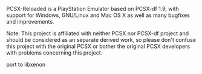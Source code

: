 PCSX-Reloaded is a PlayStation Emulator based on PCSX-df 1.9, with support for Windows, GNU/Linux and Mac OS X as well as many bugfixes and improvements.

Note: This project is affiliated with neither PCSX nor PCSX-df project and should be considered as an separate derived work, so please don't confuse this project with the original PCSX or bother the original PCSX developers with problems concerning this project.

port to libxenon